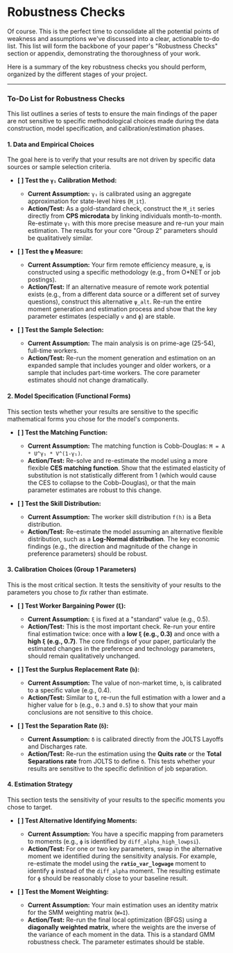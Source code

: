 # Robustness Checks

Of course. This is the perfect time to consolidate all the potential points of weakness and assumptions we've discussed into a clear, actionable to-do list. This list will form the backbone of your paper's "Robustness Checks" section or appendix, demonstrating the thoroughness of your work.

Here is a summary of the key robustness checks you should perform, organized by the different stages of your project.

---

### **To-Do List for Robustness Checks**

This list outlines a series of tests to ensure the main findings of the paper are not sensitive to specific methodological choices made during the data construction, model specification, and calibration/estimation phases.

#### **1. Data and Empirical Choices**

The goal here is to verify that your results are not driven by specific data sources or sample selection criteria.

* **[ ] Test the `γ₁` Calibration Method:**
  * **Current Assumption:** `γ₁` is calibrated using an aggregate approximation for state-level hires (`M_it`).
  * **Action/Test:** As a gold-standard check, construct the `M_it` series directly from **CPS microdata** by linking individuals month-to-month. Re-estimate `γ₁` with this more precise measure and re-run your main estimation. The results for your core "Group 2" parameters should be qualitatively similar.

* **[ ] Test the `ψ` Measure:**
  * **Current Assumption:** Your firm remote efficiency measure, `ψ`, is constructed using a specific methodology (e.g., from O*NET or job postings).
  * **Action/Test:** If an alternative measure of remote work potential exists (e.g., from a different data source or a different set of survey questions), construct this alternative `ψ_alt`. Re-run the entire moment generation and estimation process and show that the key parameter estimates (especially `ν` and `ϕ`) are stable.

* **[ ] Test the Sample Selection:**
  * **Current Assumption:** The main analysis is on prime-age (25-54), full-time workers.
  * **Action/Test:** Re-run the moment generation and estimation on an expanded sample that includes younger and older workers, or a sample that includes part-time workers. The core parameter estimates should not change dramatically.

#### **2. Model Specification (Functional Forms)**

This section tests whether your results are sensitive to the specific mathematical forms you chose for the model's components.

* **[ ] Test the Matching Function:**
  * **Current Assumption:** The matching function is Cobb-Douglas: `M = A * U^γ₁ * V^(1-γ₁)`.
  * **Action/Test:** Re-solve and re-estimate the model using a more flexible **CES matching function**. Show that the estimated elasticity of substitution is not statistically different from 1 (which would cause the CES to collapse to the Cobb-Douglas), or that the main parameter estimates are robust to this change.

* **[ ] Test the Skill Distribution:**
  * **Current Assumption:** The worker skill distribution `f(h)` is a Beta distribution.
  * **Action/Test:** Re-estimate the model assuming an alternative flexible distribution, such as a **Log-Normal distribution**. The key economic findings (e.g., the direction and magnitude of the change in preference parameters) should be robust.

#### **3. Calibration Choices (Group 1 Parameters)**

This is the most critical section. It tests the sensitivity of your results to the parameters you chose to *fix* rather than estimate.

* **[ ] Test Worker Bargaining Power (`ξ`):**
  * **Current Assumption:** `ξ` is fixed at a "standard" value (e.g., 0.5).
  * **Action/Test:** This is the most important check. Re-run your entire final estimation twice: once with a **low `ξ` (e.g., 0.3)** and once with a **high `ξ` (e.g., 0.7)**. The core findings of your paper, particularly the estimated changes in the preference and technology parameters, should remain qualitatively unchanged.

* **[ ] Test the Surplus Replacement Rate (`b`):**
  * **Current Assumption:** The value of non-market time, `b`, is calibrated to a specific value (e.g., 0.4).
  * **Action/Test:** Similar to `ξ`, re-run the full estimation with a lower and a higher value for `b` (e.g., `0.3` and `0.5`) to show that your main conclusions are not sensitive to this choice.

* **[ ] Test the Separation Rate (`δ`):**
  * **Current Assumption:** `δ` is calibrated directly from the JOLTS Layoffs and Discharges rate.
  * **Action/Test:** Re-run the estimation using the **Quits rate** or the **Total Separations rate** from JOLTS to define `δ`. This tests whether your results are sensitive to the specific definition of job separation.

#### **4. Estimation Strategy**

This section tests the sensitivity of your results to the specific moments you chose to target.

* **[ ] Test Alternative Identifying Moments:**
  * **Current Assumption:** You have a specific mapping from parameters to moments (e.g., `ϕ` is identified by `diff_alpha_high_lowpsi`).
  * **Action/Test:** For one or two key parameters, swap in the alternative moment we identified during the sensitivity analysis. For example, re-estimate the model using the **`ratio_var_logwage`** moment to identify `ϕ` instead of the `diff_alpha` moment. The resulting estimate for `ϕ` should be reasonably close to your baseline result.

* **[ ] Test the Moment Weighting:**
  * **Current Assumption:** Your main estimation uses an identity matrix for the SMM weighting matrix (`W=I`).
  * **Action/Test:** Re-run the final local optimization (BFGS) using a **diagonally weighted matrix**, where the weights are the inverse of the variance of each moment in the data. This is a standard GMM robustness check. The parameter estimates should be stable.
